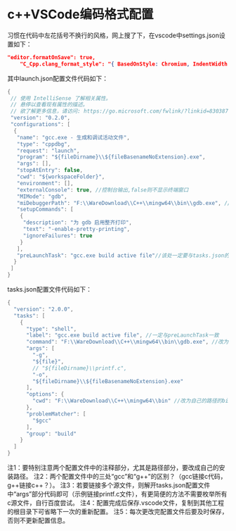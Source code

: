 # c++VSCode编码格式配置

习惯在代码中左花括号不换行的风格，网上搜了下，在vscode中settings.json设置如下：

```json
"editor.formatOnSave": true,
    "C_Cpp.clang_format_style": "{ BasedOnStyle: Chromium, IndentWidth: 4}"
```

其中launch.json配置文件代码如下：

```cpp
{
 // 使用 IntelliSense 了解相关属性。 
 // 悬停以查看现有属性的描述。
 // 欲了解更多信息，请访问: https://go.microsoft.com/fwlink/?linkid=830387
 "version": "0.2.0",
 "configurations": [
  {
   "name": "gcc.exe - 生成和调试活动文件",
   "type": "cppdbg",
   "request": "launch",
   "program": "${fileDirname}\\${fileBasenameNoExtension}.exe",
   "args": [],
   "stopAtEntry": false,
   "cwd": "${workspaceFolder}",
   "environment": [],
   "externalConsole": true, //控制台输出,false则不显示终端窗口
   "MIMode": "gdb",
   "miDebuggerPath": "F:\\WareDownload\\C++\\mingw64\\bin\\gdb.exe", //修改成你自己的路径
   "setupCommands": [
    {
     "description": "为 gdb 启用整齐打印",
     "text": "-enable-pretty-printing",
     "ignoreFailures": true
    }
   ],
   "preLaunchTask": "gcc.exe build active file"//该处一定要与tasks.json的lable一致
  }
 ]
}
```

tasks.json配置文件代码如下：

```cpp
{
  "version": "2.0.0",
  "tasks": [
    {
      "type": "shell",
      "label": "gcc.exe build active file", //一定与preLaunchTask一致
      "command": "F:\\WareDownload\\C++\\mingw64\\bin\\gdb.exe", //改为你自己的路径
      "args": [
        "-g",
        "${file}",
        // "${fileDirname}\\printf.c",
        "-o",
        "${fileDirname}\\${fileBasenameNoExtension}.exe"
      ],
      "options": {
        "cwd": "F:\\WareDownload\\C++\\mingw64\\bin" //改为自己的路径的bin文件夹
      },
      "problemMatcher": [
        "$gcc"
      ],
      "group": "build"
    }
  ]
}
```

注1：要特别注意两个配置文件中的注释部分，尤其是路径部分，要改成自己的安装路径。
注2：两个配置文件中的三处“gcc”和“g++”的区别？（gcc链接c代码，g++链接c++？）。
注3：若要链接多个源文件，则解开tasks.json配置文件中“args”部分代码即可（示例链接printf.c文件），有更简便的方法不需要枚举所有c源文件，自行百度尝试。
注4：配置完成后保存.vscode文件，复制到其他工程的根目录下可省略下一次的重新配置。
注5：每次更改完配置文件后要及时保存，否则不更新配置信息。